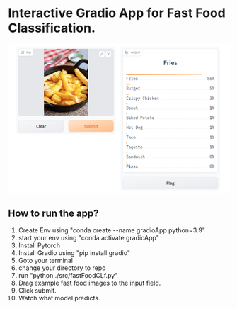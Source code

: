 # Interactive Gradio App for Fast Food Classification.

![Images](https://github.com/avizyt/fastFoodGradioApp/blob/main/extras/example_SS.png?raw=True)

## How to run the app?

1. Create Env using "conda create --name gradioApp python=3.9"
2. start your env using "conda activate gradioApp"
3. Install Pytorch
4. Install Gradio using "pip install gradio"
5. Goto your terminal
6. change your directory to repo
7. run "python ./src/fastFoodCLf.py"
8. Drag example fast food images to the input field.
9. Click submit.
10. Watch what model predicts.
